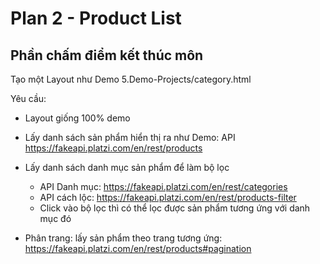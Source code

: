 # Plan 2 - Product List

## Phần chấm điểm kết thúc môn

Tạo một Layout như Demo 5.Demo-Projects/category.html

Yêu cầu:

- Layout giống 100% demo
- Lấy danh sách sản phẩm hiển thị ra như Demo: API  https://fakeapi.platzi.com/en/rest/products
- Lấy danh sách danh mục sản phẩm để làm bộ lọc
  - API Danh mục: https://fakeapi.platzi.com/en/rest/categories
  - API cách lộc: https://fakeapi.platzi.com/en/rest/products-filter 
  - Click vào bộ lọc thì có thể lọc được sản phẩm tương ứng với danh mục đó

- Phân trang: lấy sản phẩm theo trang tương ứng: https://fakeapi.platzi.com/en/rest/products#pagination
